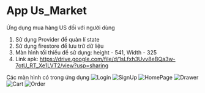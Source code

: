 # App Us_Market

Ứng dụng mua hàng US đối với người dùng

1. Sử dụng Provider để quản lí state
2. Sử dụng firestore để lưu trữ dữ liệu
3. Màn hình tối thiểu để sử dụng: height - 541, Width - 325
4. Link apk: https://drive.google.com/file/d/1sLfxh3Uvv8eBQa3w-7otU_RT_Xe1LVT2/view?usp=sharing

Các màn hình có trong ứng dụng
![Login](assets/img/login.png)
![SignUp](assets/img/register.png)
![HomePage](assets/img/home_page.png)
![Drawer](assets/img/drawer.png)
![Cart](assets/img/cart.png)
![Order](assets/img/order.png)
